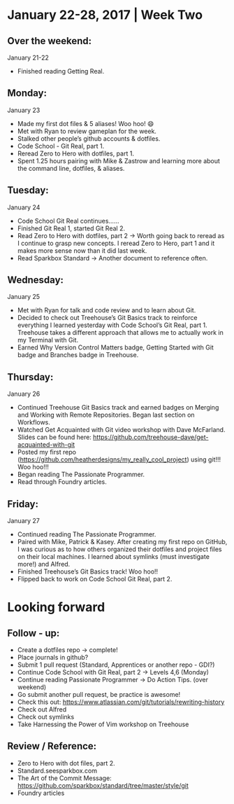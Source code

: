 January 22-28, 2017  |  Week Two  
================================

Over the weekend: 
-----------------
January 21-22
* Finished reading Getting Real.

Monday:
-------
January 23
* Made my first dot files & 5 aliases! Woo hoo! :smile:
* Met with Ryan to review gameplan for the week.
* Stalked other people’s github accounts & dotfiles.
* Code School - Git Real, part 1.
* Reread Zero to Hero with dotfiles, part 1.
* Spent 1.25 hours pairing with Mike & Zastrow and learning more about the command line, dotfiles, & aliases.

Tuesday:
--------
January 24
* Code School Git Real continues…… 
* Finished Git Real 1, started Git Real 2.
* Read Zero to Hero with dotfiles, part 2 → Worth going back to reread as I continue to grasp new concepts. I reread Zero to Hero, part 1 and it makes more sense now than it did last week.
* Read Sparkbox Standard → Another document to reference often.

Wednesday:
----------
January 25
* Met with Ryan for talk and code review and to learn about Git.
* Decided to check out Treehouse’s Git Basics track to reinforce everything I learned yesterday with Code School’s Git Real, part 1. Treehouse takes a different approach that allows me to actually work in my Terminal with Git.  
* Earned Why Version Control Matters badge, Getting Started with Git badge and Branches badge in Treehouse.

Thursday:
---------
January 26
* Continued Treehouse Git Basics track and earned badges on Merging and Working with Remote Repositories. Began last section on Workflows.
* Watched Get Acquainted with Git video workshop with Dave McFarland.
Slides can be found here: https://github.com/treehouse-dave/get-acquainted-with-git
* Posted my first repo (https://github.com/heatherdesigns/my_really_cool_project) using git!!! Woo hoo!!!
* Began reading The Passionate Programmer.
* Read through Foundry articles.

Friday:
-------
January 27
* Continued reading The Passionate Programmer.
* Paired with Mike, Patrick & Kasey. After creating my first repo on GitHub, I was curious as to how others organized their dotfiles and project files on their local machines. I learned about symlinks (must investigate more!) and Alfred.
* Finished Treehouse’s Git Basics track! Woo hoo!! 
* Flipped back to work on Code School Git Real, part 2.


Looking forward
===============

Follow - up:
------------
* Create a dotfiles repo → complete!
* Place journals in github?
* Submit 1 pull request (Standard, Apprentices or another repo - GDI?)
* Continue Code School with Git Real, part 2 → Levels 4,6 (Monday)
* Continue reading Passionate Programmer → Do Action Tips. (over weekend)
* Go submit another pull request, be practice is awesome! 
* Check this out: https://www.atlassian.com/git/tutorials/rewriting-history
* Check out Alfred
* Check out symlinks
* Take Harnessing the Power of Vim workshop on Treehouse

Review / Reference:
-------------------
* Zero to Hero with dot files, part 2.
* Standard.seesparkbox.com 
* The Art of the Commit Message: https://github.com/sparkbox/standard/tree/master/style/git
* Foundry articles





